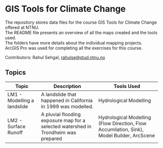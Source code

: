 # GIS Tools for Climate Change
The repository stores data files for the course GIS Tools for Climate Change offered at NTNU. \
The README file presents an overview of all the maps created and the tools used. \
The folders have more details about the individual mapping projects. \
ArcGIS Pro was used for completing all the exercises for this course.

Contributors: Rahul Sehgal, rahulse@stud.ntnu.no

## Topics
| Topic | Description | Tools Used |
| ----------- | ----------- | ----------- |
| LM1 - Modelling a landslide | A landslide that happened in California in 1999 was modelled. | Hydrological Modelling|
| LM2 - Surface Runoff | A pluvial flooding exposure map for a selected watershed in Trondheim was prepared | Hydrological Modelling (Flow Direction, Flow Accumilation, Sink), Model Builder, ArcScene |
